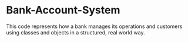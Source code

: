 # Bank-Account-System
This code represents how a bank manages its operations and customers using classes and objects in a structured, real world way.
